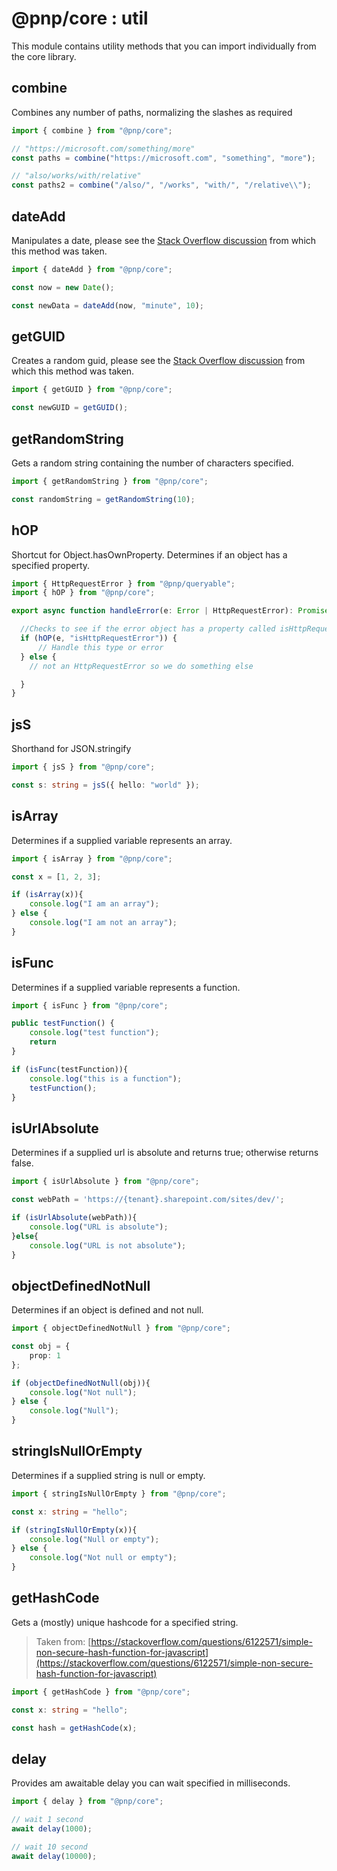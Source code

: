 # @pnp/core : util

This module contains utility methods that you can import individually from the core library.

## combine

Combines any number of paths, normalizing the slashes as required

```TypeScript
import { combine } from "@pnp/core";

// "https://microsoft.com/something/more"
const paths = combine("https://microsoft.com", "something", "more");

// "also/works/with/relative"
const paths2 = combine("/also/", "/works", "with/", "/relative\\");
```

## dateAdd

Manipulates a date, please see the [Stack Overflow discussion](https://stackoverflow.com/questions/1197928/how-to-add-30-minutes-to-a-javascript-date-object) from which this method was taken.

```TypeScript
import { dateAdd } from "@pnp/core";

const now = new Date();

const newData = dateAdd(now, "minute", 10);
```

## getGUID

Creates a random guid, please see the [Stack Overflow discussion](https://stackoverflow.com/questions/105034/create-guid-uuid-in-javascript) from which this method was taken.

```TypeScript
import { getGUID } from "@pnp/core";

const newGUID = getGUID();
```

## getRandomString

Gets a random string containing the number of characters specified.

```TypeScript
import { getRandomString } from "@pnp/core";

const randomString = getRandomString(10);
```

## hOP

Shortcut for Object.hasOwnProperty. Determines if an object has a specified property.

```TypeScript
import { HttpRequestError } from "@pnp/queryable";
import { hOP } from "@pnp/core";

export async function handleError(e: Error | HttpRequestError): Promise<void> {

  //Checks to see if the error object has a property called isHttpRequestError. Returns a bool.
  if (hOP(e, "isHttpRequestError")) {
      // Handle this type or error
  } else {
    // not an HttpRequestError so we do something else

  }
}
```

## jsS

Shorthand for JSON.stringify

```TypeScript
import { jsS } from "@pnp/core";

const s: string = jsS({ hello: "world" });
```

## isArray

Determines if a supplied variable represents an array.

```TypeScript
import { isArray } from "@pnp/core";

const x = [1, 2, 3];

if (isArray(x)){
    console.log("I am an array");
} else {
    console.log("I am not an array");
}
```

## isFunc

Determines if a supplied variable represents a function.

```TypeScript
import { isFunc } from "@pnp/core";

public testFunction() {
    console.log("test function");
    return
}

if (isFunc(testFunction)){
    console.log("this is a function");
    testFunction();
}
```

## isUrlAbsolute

Determines if a supplied url is absolute and returns true; otherwise returns false.

```TypeScript
import { isUrlAbsolute } from "@pnp/core";

const webPath = 'https://{tenant}.sharepoint.com/sites/dev/';

if (isUrlAbsolute(webPath)){
    console.log("URL is absolute");
}else{
    console.log("URL is not absolute");
}
```

## objectDefinedNotNull

Determines if an object is defined and not null.

```TypeScript
import { objectDefinedNotNull } from "@pnp/core";

const obj = {
    prop: 1
};

if (objectDefinedNotNull(obj)){
    console.log("Not null");
} else {
    console.log("Null");
}
```

## stringIsNullOrEmpty

Determines if a supplied string is null or empty.

```TypeScript
import { stringIsNullOrEmpty } from "@pnp/core";

const x: string = "hello";

if (stringIsNullOrEmpty(x)){
    console.log("Null or empty");
} else {
    console.log("Not null or empty");
}
```

## getHashCode

Gets a (mostly) unique hashcode for a specified string.

> Taken from: [https://stackoverflow.com/questions/6122571/simple-non-secure-hash-function-for-javascript](https://stackoverflow.com/questions/6122571/simple-non-secure-hash-function-for-javascript)

```TypeScript
import { getHashCode } from "@pnp/core";

const x: string = "hello";

const hash = getHashCode(x);
```

## delay

Provides am awaitable delay you can wait specified in milliseconds.

```TypeScript
import { delay } from "@pnp/core";

// wait 1 second
await delay(1000);

// wait 10 second
await delay(10000);
```
